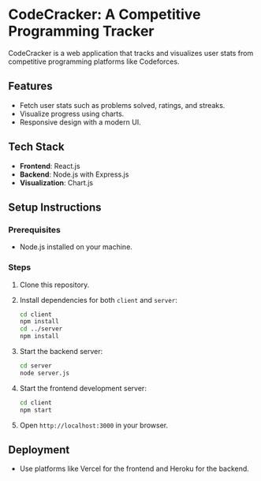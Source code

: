 
# CodeCracker: A Competitive Programming Tracker

CodeCracker is a web application that tracks and visualizes user stats from competitive programming platforms like Codeforces.

## Features
- Fetch user stats such as problems solved, ratings, and streaks.
- Visualize progress using charts.
- Responsive design with a modern UI.

## Tech Stack
- **Frontend**: React.js
- **Backend**: Node.js with Express.js
- **Visualization**: Chart.js

## Setup Instructions

### Prerequisites
- Node.js installed on your machine.

### Steps
1. Clone this repository.
2. Install dependencies for both `client` and `server`:
   ```bash
   cd client
   npm install
   cd ../server
   npm install
   ```
3. Start the backend server:
   ```bash
   cd server
   node server.js
   ```
4. Start the frontend development server:
   ```bash
   cd client
   npm start
   ```

5. Open `http://localhost:3000` in your browser.

## Deployment
- Use platforms like Vercel for the frontend and Heroku for the backend.
